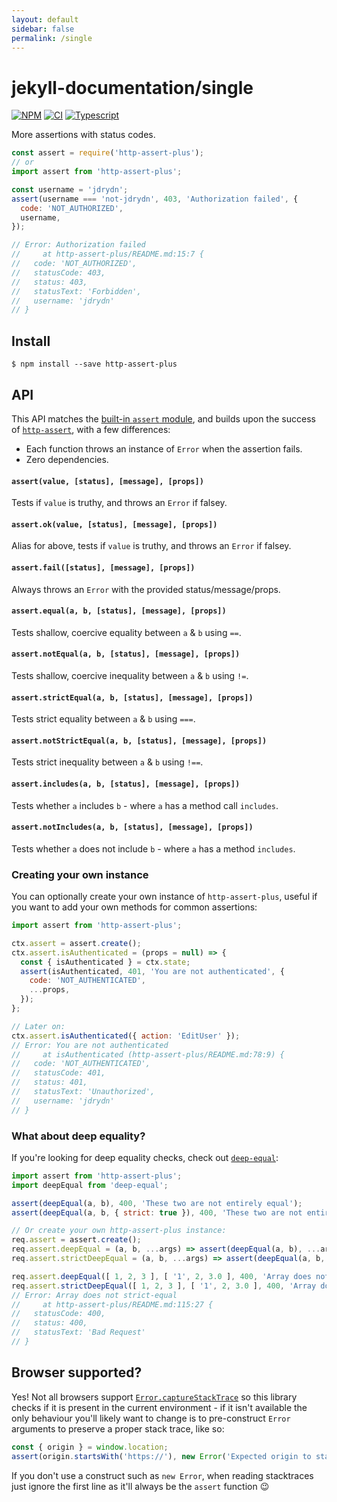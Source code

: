 ```yaml
---
layout: default
sidebar: false
permalink: /single
---
```


# jekyll-documentation/single

[![NPM](https://badge.fury.io/js/http-assert-plus.svg)](https://npm.im/http-assert-plus)
[![CI](https://github.com/jdrydn/http-assert-plus/actions/workflows/ci.yml/badge.svg?branch=master&event=push)](https://github.com/jdrydn/http-assert-plus/actions/workflows/ci.yml)
[![Typescript](https://img.shields.io/badge/TS-TypeScript-%230074c1.svg)](https://www.typescriptlang.org)
<!-- [![Coverage](https://coveralls.io/repos/github/jdrydn/http-assert-plus/badge.svg)](https://coveralls.io/github/jdrydn/http-assert-plus) -->

More assertions with status codes.

```js
const assert = require('http-assert-plus');
// or
import assert from 'http-assert-plus';

const username = 'jdrydn';
assert(username === 'not-jdrydn', 403, 'Authorization failed', {
  code: 'NOT_AUTHORIZED',
  username,
});

// Error: Authorization failed
//     at http-assert-plus/README.md:15:7 {
//   code: 'NOT_AUTHORIZED',
//   statusCode: 403,
//   status: 403,
//   statusText: 'Forbidden',
//   username: 'jdrydn'
// }
```

## Install

```
$ npm install --save http-assert-plus
```

## API

This API matches the [built-in `assert` module](https://nodejs.org/dist/latest/docs/api/assert.html), and builds upon the success of [`http-assert`](https://github.com/jshttp/http-assert), with a few differences:

- Each function throws an instance of `Error` when the assertion fails.
- Zero dependencies.

#### `assert(value, [status], [message], [props])`
Tests if `value` is truthy, and throws an `Error` if falsey.

#### `assert.ok(value, [status], [message], [props])`
Alias for above, tests if `value` is truthy, and throws an `Error` if falsey.

#### `assert.fail([status], [message], [props])`
Always throws an `Error` with the provided status/message/props.

#### `assert.equal(a, b, [status], [message], [props])`
Tests shallow, coercive equality between `a` & `b` using `==`.

#### `assert.notEqual(a, b, [status], [message], [props])`
Tests shallow, coercive inequality between `a` & `b` using `!=`.

#### `assert.strictEqual(a, b, [status], [message], [props])`
Tests strict equality between `a` & `b` using `===`.

#### `assert.notStrictEqual(a, b, [status], [message], [props])`
Tests strict inequality between `a` & `b` using `!==`.

#### `assert.includes(a, b, [status], [message], [props])`
Tests whether `a` includes `b` - where `a` has a method call `includes`.

#### `assert.notIncludes(a, b, [status], [message], [props])`
Tests whether `a` does not include `b` - where `a` has a method `includes`.

### Creating your own instance

You can optionally create your own instance of `http-assert-plus`, useful if you want to add your own methods for common assertions:

```js
import assert from 'http-assert-plus';

ctx.assert = assert.create();
ctx.assert.isAuthenticated = (props = null) => {
  const { isAuthenticated } = ctx.state;
  assert(isAuthenticated, 401, 'You are not authenticated', {
    code: 'NOT_AUTHENTICATED',
    ...props,
  });
};

// Later on:
ctx.assert.isAuthenticated({ action: 'EditUser' });
// Error: You are not authenticated
//     at isAuthenticated (http-assert-plus/README.md:78:9) {
//   code: 'NOT_AUTHENTICATED',
//   statusCode: 401,
//   status: 401,
//   statusText: 'Unauthorized',
//   username: 'jdrydn'
// }
```

### What about deep equality?

If you're looking for deep equality checks, check out [`deep-equal`](https://npm.im/deep-equal):

```js
import assert from 'http-assert-plus';
import deepEqual from 'deep-equal';

assert(deepEqual(a, b), 400, 'These two are not entirely equal');
assert(deepEqual(a, b, { strict: true }), 400, 'These two are not entirely equal');

// Or create your own http-assert-plus instance:
req.assert = assert.create();
req.assert.deepEqual = (a, b, ...args) => assert(deepEqual(a, b), ...args);
req.assert.strictDeepEqual = (a, b, ...args) => assert(deepEqual(a, b, { strict: true }), ...args);

req.assert.deepEqual([ 1, 2, 3 ], [ '1', 2, 3.0 ], 400, 'Array does not equal');
req.assert.strictDeepEqual([ 1, 2, 3 ], [ '1', 2, 3.0 ], 400, 'Array does not strict-equal');
// Error: Array does not strict-equal
//     at http-assert-plus/README.md:115:27 {
//   statusCode: 400,
//   status: 400,
//   statusText: 'Bad Request'
// }
```

## Browser supported?

Yes! Not all browsers support [`Error.captureStackTrace`](https://developer.mozilla.org/en-US/docs/Web/JavaScript/Reference/Global_Objects/Error#static_methods) so this library checks if it is present in the current environment - if it isn't available the only behaviour you'll likely want to change is to pre-construct `Error` arguments to preserve a proper stack trace, like so:

```js
const { origin } = window.location;
assert(origin.startsWith('https://'), new Error('Expected origin to start with https://'));
```

If you don't use a construct such as `new Error`, when reading stacktraces just ignore the first line as it'll always be the `assert` function :wink:
